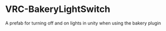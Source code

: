 # VRC-BakeryLightSwitch
A prefab for turning off and on lights in unity when using the bakery plugin
